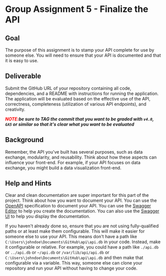 # Group Assignment 5 - Finalize the API

## Goal
The purpose of this assignment is to stamp your API complete for use by someone else.  You will need to ensure that your API is documented and that it is easy to use.

## Deliverable
Submit the GitHub URL of your repository containing all code, dependencies, and a README with instructions for running the application. The application will be evaluated based on the effective use of the API, correctness, completeness (utilization of various API endpoints), and creativity.

***<span style="color:red">NOTE:</span>be sure to TAG the commit that you want to be graded with `v4.0`, `GA5` or similar so that it's clear what you want to be evaluated***
## Background
Remember, the API you've built has several purposes, such as data exchange, modularity, and reusability. Think about how these aspects can influence your front-end. For example, if your API focuses on data exchange, you might build a data visualization front-end.

## Help and Hints
Clear and clean documentation are super important for this part of the project.  Think about how you want to document your API.  You can use the [OpenAPI](https://swagger.io/docs/specification/about/) specification to document your API.  You can use the [Swagger Editor](https://editor.swagger.io/) to help you create the documentation.  You can also use the [Swagger UI](https://swagger.io/tools/swagger-ui/) to help you display the documentation.

If you haven't already done so, ensure that you are not using fully-qualified paths or at least make them configurable.  This will make it easier for someone else to use your API.  This means don't have a path like `C:\Users\johndoe\Documents\GitHub\api\api.db` in your code.  Instead, make it configurable or relative.  For example, you could have a path like `./api.db` or `../api.db` or `~/api.db` or `/var/lib/api/api.db` or `C:\Users\johndoe\Documents\GitHub\api\api.db` and then make that configurable via a variable.  This way, someone else can clone your repository and run your API without having to change your code.
